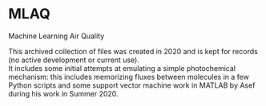 # MLAQ
Machine Learning Air Quality

This archived collection of files was created in 2020 and is kept for records (no active development or current use).  
It includes some initial attempts at emulating a simple photochemical mechanism: this includes memorizing fluxes between molecules in a few Python scripts and some support vector machine work in MATLAB by Asef during his work in Summer 2020.
